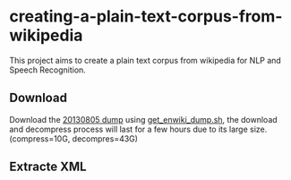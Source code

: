 creating-a-plain-text-corpus-from-wikipedia
===========================================

This project aims to create a plain text corpus from wikipedia for NLP and Speech Recognition.

Download 
--------

Download the [20130805 dump](http://dumps.wikimedia.org/enwiki/20130805/) using [get_enwiki_dump.sh](https://github.com/shenzhun/creating-a-plain-text-corpus-from-wikipedia/blob/master/get_enwiki_dump.sh), the download and decompress process will last for a few hours due to its large size.(compress=10G, decompres=43G)

Extracte XML
------------
